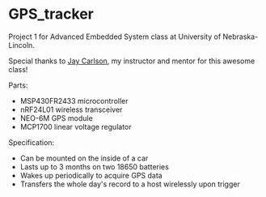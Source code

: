 # GPS_tracker
Project 1 for Advanced Embedded System class at University of Nebraska-Lincoln. 

Special thanks to [Jay Carlson](https://github.com/jaydcarlson), my instructor and mentor for this awesome class! 

Parts:
* MSP430FR2433 microcontroller
* nRF24L01 wireless transceiver
* NEO-6M GPS module
* MCP1700 linear voltage regulator

Specification:
* Can be mounted on the inside of a car
* Lasts up to 3 months on two 18650 batteries
* Wakes up periodically to acquire GPS data
* Transfers the whole day's record to a host wirelessly upon trigger

